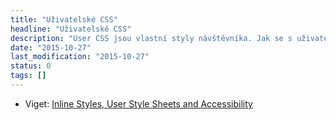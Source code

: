 ```yaml
---
title: "Uživatelské CSS"
headline: "Uživatelské CSS"
description: "User CSS jsou vlastní styly návštěvníka. Jak se s uživatelskými styly vypořádat."
date: "2015-10-27"
last_modification: "2015-10-27"
status: 0
tags: []
---
```


- Viget: [Inline Styles, User Style Sheets and Accessibility](https://viget.com/inspire/inline-styles-user-style-sheets-and-accessibility)